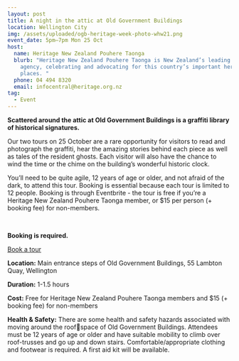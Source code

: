 ```yaml
---
layout: post
title: A night in the attic at Old Government Buildings
location: Wellington City
img: /assets/uploaded/ogb-heritage-week-photo-whw21.png
event_date: 5pm–7pm Mon 25 Oct
host:
  name: Heritage New Zealand Pouhere Taonga
  blurb: "Heritage New Zealand Pouhere Taonga is New Zealand’s leading heritage
    agency, celebrating and advocating for this country’s important heritage
    places. "
  phone: 04 494 8320
  email: infocentral@heritage.org.nz
tag:
  - Event
---
```

**Scattered around the attic at Old Government Buildings is a graffiti library of historical signatures.** 

Our two tours on 25 October are a rare opportunity for visitors to read and photograph the graffiti, hear the amazing stories behind each piece as well as tales of the resident ghosts. Each visitor will also have the chance to wind the time or the chime on the building’s wonderful historic clock. 

You’ll need to be quite agile, 12 years of age or older, and not afraid of the dark, to attend this tour. Booking is essential because each tour is limited to 12 people. Booking is through Eventbrite - the tour is free if you’re a Heritage New Zealand Pouhere Taonga member, or $15 per person (+ booking fee) for non-members.

<br>

**Booking is required.** 

<a href="https://www.eventbrite.co.nz/e/a-night-in-the-attic-at-old-government-buildings-tickets-163944627795" class="button">Book a tour</a>

**Location:** Main entrance steps of Old Government Buildings, 55 Lambton Quay, Wellington

**Duration:** 1-1.5 hours

**Cost:** Free for Heritage New Zealand Pouhere Taonga members and $15 (+ booking fee) for non-members

**Health & Safety:** There are some health and safety hazards associated with moving around the roofspace of Old Government Buildings. Attendees must be 12 years of age or older and have suitable mobility to climb over roof-trusses and go up and down stairs. Comfortable/appropriate clothing and footwear is required. A first aid kit will be available.